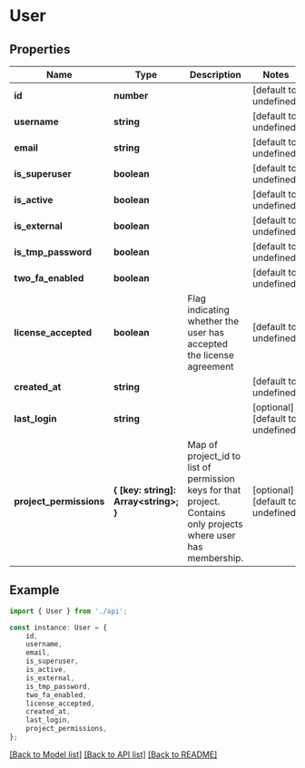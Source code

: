 # User


## Properties

Name | Type | Description | Notes
------------ | ------------- | ------------- | -------------
**id** | **number** |  | [default to undefined]
**username** | **string** |  | [default to undefined]
**email** | **string** |  | [default to undefined]
**is_superuser** | **boolean** |  | [default to undefined]
**is_active** | **boolean** |  | [default to undefined]
**is_external** | **boolean** |  | [default to undefined]
**is_tmp_password** | **boolean** |  | [default to undefined]
**two_fa_enabled** | **boolean** |  | [default to undefined]
**license_accepted** | **boolean** | Flag indicating whether the user has accepted the license agreement | [default to undefined]
**created_at** | **string** |  | [default to undefined]
**last_login** | **string** |  | [optional] [default to undefined]
**project_permissions** | **{ [key: string]: Array&lt;string&gt;; }** | Map of project_id to list of permission keys for that project. Contains only projects where user has membership. | [optional] [default to undefined]

## Example

```typescript
import { User } from './api';

const instance: User = {
    id,
    username,
    email,
    is_superuser,
    is_active,
    is_external,
    is_tmp_password,
    two_fa_enabled,
    license_accepted,
    created_at,
    last_login,
    project_permissions,
};
```

[[Back to Model list]](../README.md#documentation-for-models) [[Back to API list]](../README.md#documentation-for-api-endpoints) [[Back to README]](../README.md)
